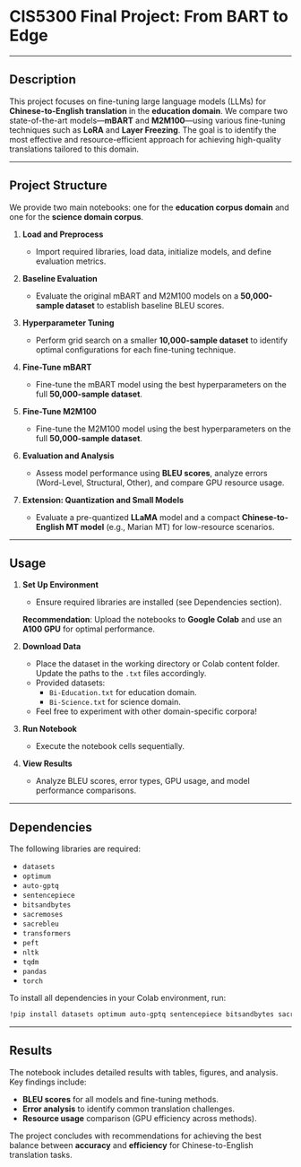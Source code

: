 # **CIS5300 Final Project: From BART to Edge**  

---

## **Description**  

This project focuses on fine-tuning large language models (LLMs) for **Chinese-to-English translation** in the **education domain**. We compare two state-of-the-art models—**mBART** and **M2M100**—using various fine-tuning techniques such as **LoRA** and **Layer Freezing**. The goal is to identify the most effective and resource-efficient approach for achieving high-quality translations tailored to this domain.

---

## **Project Structure**  

We provide two main notebooks: one for the **education corpus domain** and one for the **science domain corpus**.  

1. **Load and Preprocess**  
   - Import required libraries, load data, initialize models, and define evaluation metrics.  

2. **Baseline Evaluation**  
   - Evaluate the original mBART and M2M100 models on a **50,000-sample dataset** to establish baseline BLEU scores.  

3. **Hyperparameter Tuning**  
   - Perform grid search on a smaller **10,000-sample dataset** to identify optimal configurations for each fine-tuning technique.  

4. **Fine-Tune mBART**  
   - Fine-tune the mBART model using the best hyperparameters on the full **50,000-sample dataset**.  

5. **Fine-Tune M2M100**  
   - Fine-tune the M2M100 model using the best hyperparameters on the full **50,000-sample dataset**.  

6. **Evaluation and Analysis**  
   - Assess model performance using **BLEU scores**, analyze errors (Word-Level, Structural, Other), and compare GPU resource usage.  

7. **Extension: Quantization and Small Models**  
   - Evaluate a pre-quantized **LLaMA** model and a compact **Chinese-to-English MT model** (e.g., Marian MT) for low-resource scenarios.  

---

## **Usage**  

1. **Set Up Environment**  
   - Ensure required libraries are installed (see Dependencies section).  

   **Recommendation**: Upload the notebooks to **Google Colab** and use an **A100 GPU** for optimal performance.  


2. **Download Data**  
   - Place the dataset in the working directory or Colab content folder. Update the paths to the `.txt` files accordingly.  
   - Provided datasets:  
     - `Bi-Education.txt` for education domain.  
     - `Bi-Science.txt` for science domain.  
   - Feel free to experiment with other domain-specific corpora!  

3. **Run Notebook**  
   - Execute the notebook cells sequentially.  

4. **View Results**  
   - Analyze BLEU scores, error types, GPU usage, and model performance comparisons.  

---

## **Dependencies**  

The following libraries are required:  

- `datasets`  
- `optimum`  
- `auto-gptq`  
- `sentencepiece`  
- `bitsandbytes`  
- `sacremoses`  
- `sacrebleu`  
- `transformers`  
- `peft`  
- `nltk`  
- `tqdm`  
- `pandas`  
- `torch`  

To install all dependencies in your Colab environment, run:  

```bash
!pip install datasets optimum auto-gptq sentencepiece bitsandbytes sacremoses sacrebleu transformers peft nltk tqdm pandas torch
```

---

## **Results**  

The notebook includes detailed results with tables, figures, and analysis. Key findings include:  

- **BLEU scores** for all models and fine-tuning methods.  
- **Error analysis** to identify common translation challenges.  
- **Resource usage** comparison (GPU efficiency across methods).  

The project concludes with recommendations for achieving the best balance between **accuracy** and **efficiency** for Chinese-to-English translation tasks.  